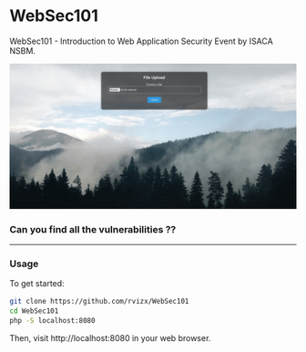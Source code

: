 # WebSec101

WebSec101 - Introduction to Web Application Security Event by ISACA NSBM.

![WebSec101 Logo](https://github.com/rvizx/WebSec101/blob/main/assets/img/ss.png?raw=true)


### Can you find all the vulnerabilities ??

---

### Usage

To get started:

```bash
git clone https://github.com/rvizx/WebSec101
cd WebSec101
php -S localhost:8080
```

Then, visit http://localhost:8080 in your web browser.
